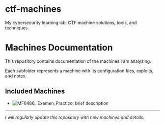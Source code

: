 # ctf-machines
My cybersecurity learning lab: CTF machine solutions, tools, and techniques.

# Machines Documentation

This repository contains documentation of the machines I am analyzing.

Each subfolder represents a machine with its configuration files, exploits, and notes.

## Included Machines

- ![**MF0486_ Examen_Practico**](https://github.com/Markodzt/ctf-machines/tree/main/MF0486_%20Examen_Practico): brief description

---

*I will regularly update this repository with new machines and details.*
